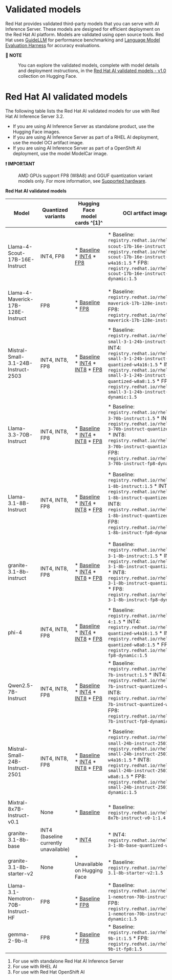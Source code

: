 # Validated models

Red Hat provides validated third-party models that you can serve with AI Inference Server. These models are designed for efficient deployment on the Red Hat AI platform.
Models are validated using open source tools.
Red Hat uses [GuideLLM](https://github.com/neuralmagic/guidellm) for performance benchmarking and [Language Model Evaluation Harness](https://github.com/EleutherAI/lm-evaluation-harness) for accuracy evaluations.

<dl><dt><strong>📌 NOTE</strong></dt><dd>

You can explore the validated models, complete with model details and deployment instructions, in the [Red Hat AI validated models - v1.0](https://huggingface.co/collections/RedHatAI/red-hat-ai-validated-models-v10-682613dc19c4a596dbac9437) collection on Hugging Face.
</dd></dl>

# Red Hat AI validated models

The following table lists the Red Hat AI validated models for use with Red Hat AI Inference Server 3.2.

* If you are using AI Inference Server as standalone product, use the Hugging Face images.
* If you are using AI Inference Server as part of a RHEL AI deployment, use the model OCI artifact image.
* If you are using AI Inference Server as part of a OpenShift AI deployment, use the model ModelCar image.

<dl><dt><strong>❗ IMPORTANT</strong></dt><dd>

AMD GPUs support FP8 (W8A8) and GGUF quantization variant models only.
For more information, see [Supported hardware](https://docs.vllm.ai/en/latest/features/quantization/supported_hardware.html).
</dd></dl>

**Red Hat AI validated models**

| Model | Quantized variants | Hugging Face model cards ^[1]^ | OCI artifact images ^[2]^ | ModelCar images ^[3]^ |
| --- | --- | --- | --- | --- |
| Llama-4-Scout-17B-16E-Instruct | INT4, FP8 | * [Baseline](https://huggingface.co/RedHatAI/Llama-4-Scout-17B-16E-Instruct) * [INT4](https://huggingface.co/RedHatAI/Llama-4-Scout-17B-16E-Instruct-quantized.w4a16) * [FP8](https://huggingface.co/RedHatAI/Llama-4-Scout-17B-16E-Instruct-FP8-dynamic) | * Baseline:<br> `registry.redhat.io/rhelai1/llama-4-scout-17b-16e-instruct:1.5` * INT4:<br> `registry.redhat.io/rhelai1/llama-4-scout-17b-16e-instruct-quantized-w4a16:1.5` * FP8:<br> `registry.redhat.io/rhelai1/llama-4-scout-17b-16e-instruct-fp8-dynamic:1.5` | * Baseline:<br> `registry.redhat.io/rhelai1/modelcar-llama-4-scout-17b-16e-instruct:1.5` * INT4:<br> `registry.redhat.io/rhelai1/modelcar-llama-4-scout-17b-16e-instruct-quantized-w4a16:1.5` * FP8:<br> `registry.redhat.io/rhelai1/modelcar-llama-4-scout-17b-16e-instruct-fp8-dynamic:1.5` |
| Llama-4-Maverick-17B-128E-Instruct | FP8 | * [Baseline](https://huggingface.co/RedHatAI/Llama-4-Maverick-17B-128E-Instruct) * [FP8](https://huggingface.co/RedHatAI/Llama-4-Maverick-17B-128E-Instruct-FP8) | * Baseline:<br> `registry.redhat.io/rhelai1/llama-4-maverick-17b-128e-instruct:1.5` * FP8:<br> `registry.redhat.io/rhelai1/llama-4-maverick-17b-128e-instruct-fp8:1.5` | * Baseline:<br> `registry.redhat.io/rhelai1/modelcar-llama-4-maverick-17b-128e-instruct:1.5` * FP8:<br> `registry.redhat.io/rhelai1/modelcar-llama-4-maverick-17b-128e-instruct-fp8:1.5` |
| Mistral-Small-3.1-24B-Instruct-2503 | INT4, INT8, FP8 | * [Baseline](https://huggingface.co/RedHatAI/Mistral-Small-3.1-24B-Instruct-2503) * [INT4](https://huggingface.co/RedHatAI/Mistral-Small-3.1-24B-Instruct-2503-quantized.w4a16) * [INT8](https://huggingface.co/RedHatAI/Mistral-Small-3.1-24B-Instruct-2503-quantized.w8a8) * [FP8](https://huggingface.co/RedHatAI/Mistral-Small-3.1-24B-Instruct-2503-FP8-dynamic) | * Baseline:<br> `registry.redhat.io/rhelai1/mistral-small-3-1-24b-instruct-2503:1.5` * INT4:<br> `registry.redhat.io/rhelai1/mistral-small-3-1-24b-instruct-2503-quantized-w4a16:1.5` * INT8:<br> `registry.redhat.io/rhelai1/mistral-small-3-1-24b-instruct-2503-quantized-w8a8:1.5` * FP8:<br> `registry.redhat.io/rhelai1/mistral-small-3-1-24b-instruct-2503-fp8-dynamic:1.5` | * Baseline:<br> `registry.redhat.io/rhelai1/modelcar-mistral-small-3-1-24b-instruct-2503:1.5` * INT4:<br> `registry.redhat.io/rhelai1/modelcar-mistral-small-3-1-24b-instruct-2503-quantized-w4a16:1.5` * INT8:<br> `registry.redhat.io/rhelai1/modelcar-mistral-small-3-1-24b-instruct-2503-quantized-w8a8:1.5` * FP8:<br> `registry.redhat.io/rhelai1/modelcar-mistral-small-3-1-24b-instruct-2503-fp8-dynamic:1.5` |
| Llama-3.3-70B-Instruct | INT4, INT8, FP8 | * [Baseline](https://huggingface.co/RedHatAI/Llama-3.3-70B-Instruct) * [INT4](https://huggingface.co/neuralmagic-ent/Llama-3.3-70B-Instruct-quantized.w4a16) * [INT8](https://huggingface.co/RedHatAI/Llama-3.3-70B-Instruct-quantized.w8a8) * [FP8](https://huggingface.co/neuralmagic-ent/Llama-3.3-70B-Instruct-FP8-dynamic) | * Baseline:<br> `registry.redhat.io/rhelai1/llama-3-3-70b-instruct:1.5` * INT4:<br> `registry.redhat.io/rhelai1/llama-3-3-70b-instruct-quantized-w4a16:1.5` * INT8:<br> `registry.redhat.io/rhelai1/llama-3-3-70b-instruct-quantized-w8a8:1.5` * FP8:<br> `registry.redhat.io/rhelai1/llama-3-3-70b-instruct-fp8-dynamic:1.5` | * Baseline:<br> `registry.redhat.io/rhelai1/modelcar-llama-3-3-70b-instruct:1.5` * INT4:<br> `registry.redhat.io/rhelai1/modelcar-llama-3-3-70b-instruct-quantized-w4a16:1.5` * INT8:<br> `registry.redhat.io/rhelai1/modelcar-llama-3-3-70b-instruct-quantized-w8a8:1.5` * FP8:<br> `registry.redhat.io/rhelai1/modelcar-llama-3-3-70b-instruct-fp8-dynamic:1.5` |
| Llama-3.1-8B-Instruct | INT4, INT8, FP8 | * [Baseline](https://huggingface.co/RedHatAI/Llama-3.1-8B-Instruct) * [INT4](https://huggingface.co/RedHatAI/Meta-Llama-3.1-8B-Instruct-quantized.w4a16) * [INT8](https://huggingface.co/RedHatAI/Meta-Llama-3.1-8B-Instruct-quantized.w8a8) * [FP8](https://huggingface.co/RedHatAI/Meta-Llama-3.1-8B-Instruct-FP8-dynamic) | * Baseline:<br> `registry.redhat.io/rhelai1/llama-3-1-8b-instruct:1.5` * INT4:<br> `registry.redhat.io/rhelai1/llama-3-1-8b-instruct-quantized-w4a16:1.5` * INT8:<br> `registry.redhat.io/rhelai1/llama-3-1-8b-instruct-quantized-w8a8:1.5` * FP8:<br> `registry.redhat.io/rhelai1/llama-3-1-8b-instruct-fp8-dynamic:1.5` | * Baseline:<br> `registry.redhat.io/rhelai1/modelcar-llama-3-1-8b-instruct:1.5` * INT4:<br> `registry.redhat.io/rhelai1/modelcar-llama-3-1-8b-instruct-quantized-w4a16:1.5` * INT8:<br> `registry.redhat.io/rhelai1/modelcar-llama-3-1-8b-instruct-quantized-w8a8:1.5` * FP8:<br> `registry.redhat.io/rhelai1/modelcar-llama-3-1-8b-instruct-fp8-dynamic:1.5` |
| granite-3.1-8b-instruct | INT4, INT8, FP8 | * [Baseline](https://huggingface.co/RedHatAI/granite-3.1-8b-instruct) * [INT4](https://huggingface.co/neuralmagic/granite-3.1-8b-instruct-quantized.w4a16) * [INT8](https://huggingface.co/neuralmagic/granite-3.1-8b-instruct-quantized.w8a8) * [FP8](https://huggingface.co/neuralmagic/granite-3.1-8b-instruct-FP8-dynamic) | * Baseline:<br> `registry.redhat.io/rhelai1/granite-3-1-8b-instruct:1.5` * INT4:<br> `registry.redhat.io/rhelai1/granite-3-1-8b-instruct-quantized-w4a16:1.5` * INT8:<br> `registry.redhat.io/rhelai1/granite-3-1-8b-instruct-quantized-w8a8:1.5` * FP8:<br> `registry.redhat.io/rhelai1/granite-3-1-8b-instruct-fp8-dynamic:1.5` | * Baseline:<br> `registry.redhat.io/rhelai1/modelcar-granite-3-1-8b-instruct:1.5` * INT4:<br> `registry.redhat.io/rhelai1/modelcar-granite-3-1-8b-instruct-quantized-w4a16:1.5` * INT8:<br> `registry.redhat.io/rhelai1/modelcar-granite-3-1-8b-instruct-quantized-w8a8:1.5` * FP8:<br> `registry.redhat.io/rhelai1/modelcar-granite-3-1-8b-instruct-fp8-dynamic:1.5` |
| phi-4 | INT4, INT8, FP8 | * [Baseline](https://huggingface.co/RedHatAI/phi-4) * [INT4](https://huggingface.co/neuralmagic-ent/phi-4-quantized.w4a16) * [INT8](https://huggingface.co/neuralmagic-ent/phi-4-quantized.w8a8) * [FP8](https://huggingface.co/neuralmagic-ent/phi-4-FP8-dynamic) | * Baseline:<br> `registry.redhat.io/rhelai1/phi-4:1.5` * INT4:<br> `registry.redhat.io/rhelai1/phi-4-quantized-w4a16:1.5` * INT8:<br> `registry.redhat.io/rhelai1/phi-4-quantized-w8a8:1.5` * FP8:<br> `registry.redhat.io/rhelai1/phi-4-fp8-dynamic:1.5` | * Baseline:<br> `registry.redhat.io/rhelai1/modelcar-phi-4:1.5` * INT4:<br> `registry.redhat.io/rhelai1/modelcar-phi-4-quantized-w4a16:1.5` * INT8:<br> `registry.redhat.io/rhelai1/modelcar-phi-4-quantized-w8a8:1.5` * FP8:<br> `registry.redhat.io/rhelai1/modelcar-phi-4-fp8-dynamic:1.5` |
| Qwen2.5-7B-Instruct | INT4, INT8, FP8 | * [Baseline](https://huggingface.co/RedHatAI/Qwen2.5-7B-Instruct) * [INT4](https://huggingface.co/RedHatAI/Qwen2.5-7B-Instruct-quantized.w4a16) * [INT8](https://huggingface.co/RedHatAI/Qwen2.5-7B-Instruct-quantized.w8a8) * [FP8](https://huggingface.co/RedHatAI/Qwen2.5-7B-Instruct-FP8-dynamic) | * Baseline:<br> `registry.redhat.io/rhelai1/qwen2-5-7b-instruct:1.5` * INT4:<br> `registry.redhat.io/rhelai1/qwen2-5-7b-instruct-quantized-w4a16:1.5` * INT8:<br> `registry.redhat.io/rhelai1/qwen2-5-7b-instruct-quantized-w8a8:1.5` * FP8:<br> `registry.redhat.io/rhelai1/qwen2-5-7b-instruct-fp8-dynamic:1.5` | * Baseline:<br> `registry.redhat.io/rhelai1/modelcar-qwen2-5-7b-instruct:1.5` * INT4:<br> `registry.redhat.io/rhelai1/modelcar-qwen2-5-7b-instruct-quantized-w4a16:1.5` * INT8:<br> `registry.redhat.io/rhelai1/modelcar-qwen2-5-7b-instruct-quantized-w8a8:1.5` * FP8:<br> `registry.redhat.io/rhelai1/modelcar-qwen2-5-7b-instruct-fp8-dynamic:1.5` |
| Mistral-Small-24B-Instruct-2501 | INT4, INT8, FP8 | * [Baseline](https://huggingface.co/RedHatAI/Mistral-Small-24B-Instruct-2501) * [INT4](https://huggingface.co/RedHatAI/Mistral-Small-24B-Instruct-2501-quantized.w4a16) * [INT8](https://huggingface.co/neuralmagic-ent/Mistral-Small-24B-Instruct-2501-quantized.w8a8) * [FP8](https://huggingface.co/RedHatAI/Mistral-Small-24B-Instruct-2501-FP8-dynamic) | * Baseline:<br> `registry.redhat.io/rhelai1/mistral-small-24b-instruct-2501:1.5` * INT4:<br> `registry.redhat.io/rhelai1/mistral-small-24b-instruct-2501-quantized-w4a16:1.5` * INT8:<br> `registry.redhat.io/rhelai1/mistral-small-24b-instruct-2501-quantized-w8a8:1.5` * FP8:<br> `registry.redhat.io/rhelai1/mistral-small-24b-instruct-2501-fp8-dynamic:1.5` | * Baseline:<br> `registry.redhat.io/rhelai1/modelcar-mistral-small-24b-instruct-2501:1.5` * INT4:<br> `registry.redhat.io/rhelai1/modelcar-mistral-small-24b-instruct-2501-quantized-w4a16:1.5` * INT8:<br> `registry.redhat.io/rhelai1/modelcar-mistral-small-24b-instruct-2501-quantized-w8a8:1.5` * FP8:<br> `registry.redhat.io/rhelai1/modelcar-mistral-small-24b-instruct-2501-fp8-dynamic:1.5` |
| Mixtral-8x7B-Instruct-v0.1 | None | * [Baseline](https://huggingface.co/RedHatAI/Mixtral-8x7B-Instruct-v0.1) | * Baseline:<br> `registry.redhat.io/rhelai1/mixtral-8x7b-instruct-v0-1:1.4` | * Baseline:<br> `registry.redhat.io/rhelai1/modelcar-mixtral-8x7b-instruct-v0-1:1.4` |
| granite-3.1-8b-base | INT4 (baseline currently unavailable) | * [INT4](https://huggingface.co/RedHatAI/granite-3.1-8b-base-quantized.w4a16) | * INT4:<br> `registry.redhat.io/rhelai1/granite-3-1-8b-base-quantized-w4a16:1.5` | * INT4:<br> `registry.redhat.io/rhelai1/modelcar-granite-3-1-8b-base-quantized-w4a16:1.5` |
| granite-3.1-8b-starter-v2 | None | * Unavailable on Hugging Face | * Baseline:<br> `registry.redhat.io/rhelai1/granite-3.1-8b-starter-v2:1.5` | * Baseline:<br> `registry.redhat.io/rhelai1/modelcar-granite-3-1-8b-starter-v2:1.5` |
| Llama-3.1-Nemotron-70B-Instruct-HF | FP8 | * [Baseline](https://huggingface.co/RedHatAI/Llama-3.1-Nemotron-70B-Instruct-HF) * [FP8](https://huggingface.co/RedHatAI/Llama-3.1-Nemotron-70B-Instruct-HF-FP8-dynamic) | * Baseline:<br> `registry.redhat.io/rhelai1/llama-3-1-nemotron-70b-instruct-hf:1.5` * FP8:<br> `registry.redhat.io/rhelai1/llama-3-1-nemotron-70b-instruct-hf-fp8-dynamic:1.5` | * Baseline:<br> `registry.redhat.io/rhelai1/modelcar-llama-3-1-nemotron-70b-instruct-hf:1.5` * FP8:<br> `registry.redhat.io/rhelai1/modelcar-llama-3-1-nemotron-70b-instruct-hf-fp8-dynamic:1.5` |
| gemma-2-9b-it | FP8 | * [Baseline](https://huggingface.co/RedHatAI/gemma-2-9b-it) * [FP8](https://huggingface.co/RedHatAI/gemma-2-9b-it-FP8) | * Baseline:<br> `registry.redhat.io/rhelai1/gemma-2-9b-it:1.5` * FP8:<br> `registry.redhat.io/rhelai1/gemma-2-9b-it-fp8:1.5` | * Baseline:<br> `registry.redhat.io/rhelai1/modelcar-gemma-2-9b-it:1.5` * FP8:<br> `registry.redhat.io/rhelai1/modelcar-gemma-2-9b-it-fp8:1.5` |

1. For use with standalone Red Hat AI Inference Server
2. For use with RHEL AI
3. For use with Red&#160;Hat OpenShift AI
